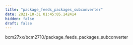 ```yaml
---
title: "package_feeds_packages_subconverter"
date: 2021-10-31 01:45:05.142414
hidden: false
draft: false
---
```


bcm27xx/bcm2710/package_feeds_packages_subconverter

